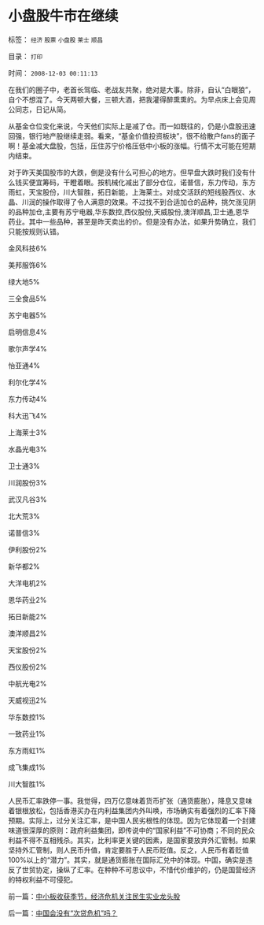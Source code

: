 # 小盘股牛市在继续

标签： `经济` `股票` `小盘股` `莱士` `顺昌` 

目录： `打印`

时间： `2008-12-03 00:11:13`

在我们的圈子中，老首长驾临、老战友共聚，绝对是大事。除非，自认“白眼狼”，自个不想混了。今天两顿大餐，三顿大酒，把我灌得醉熏熏的。为早点床上会见周公同志，日记从简。

从基金仓位变化来说，今天他们实际上是减了仓。而一如既往的，仍是小盘股迅速回强，银行地产股继续走弱。看来，“基金价值投资板块”，很不给散户fans的面子啊！基金减大盘股，包括，压住苏宁价格压低中小板的涨幅。行情不太可能在短期内结束。

对于昨天美国股市的大跌，倒是没有什么可担心的地方。但早盘大跌时我们没有什么钱买便宜筹码，干瞪着眼。按机械化减出了部分仓位，诺普信，东力传动，东方雨虹，天宝股份，川大智胜，拓日新能，上海莱士。对成交活跃的短线股西仪、水晶、川润的操作取得了令人满意的效果。不过找不到合适加仓的品种，挑欠涨见阴的品种加仓,主要有苏宁电器,华东数控,西仪股份,天威股份,澳洋顺昌,卫士通,恩华药业。其中一些品种，甚至是昨天卖出的价。但是没有办法，如果升势确立，我们只能按规则认错。

金风科技6%

美邦服饰6%

绿大地5%

三全食品5%

苏宁电器5%

启明信息4%

歌尔声学4%

怡亚通4%

利尔化学4%

东力传动4%

科大迅飞4%

上海莱士3%

水晶光电3%

卫士通3%

川润股份3%

武汉凡谷3%

北大荒3%

诺普信3%

伊利股份2%

新华都2%

大洋电机2%

恩华药业2%

拓日新能2%

澳洋顺昌2%

天宝股份2%

西仪股份2%

中航光电2%

天威视迅2%

华东数控1%

一致药业1%

东方雨虹1%

成飞集成1%

川大智胜1%

人民币汇率跌停一事。我觉得，四万亿意味着货币扩张（通货膨胀），降息又意味着银根放松，包括香港买办在内利益集团内外叫唤，市场确实有着强烈的汇率下降预期。实际上，过分关注汇率，是中国人民劣根性的体现。因为它体现着一个封建味道很深厚的原则：政府利益集团，即传说中的“国家利益”不可协商；不同的民众利益不得不互相残杀。其实，比利率更关键的因素，是国家要放弃外汇管制。如果坚持外汇管制，则人民币升值，肯定要胜于人民币贬值。反之，人民币有着贬值100%以上的“潜力”。其实，就是通货膨胀在国际汇兑中的体现。中国，确实是违反了世贸协定，操纵了汇率。在种种不可思议中，不惜代价维护的，仍是国营经济的特权利益不可侵犯。



前一篇：[中小板收获季节，经济危机关注民生实业龙头股](../../../2008/12/1/中小板收获季节，经济危机关注民生实业龙头股.md)

后一篇：[中国会没有“次贷危机”吗？](../../../2008/12/3/中国会没有“次贷危机”吗？.md)